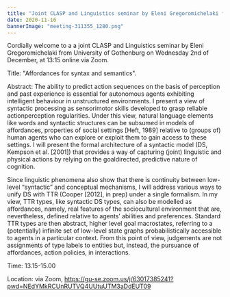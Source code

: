 ```yaml
---
title: "Joint CLASP and Linguistics seminar by Eleni Gregoromichelaki from University of Gothenburg"
date: 2020-11-16
bannerImage: "meeting-311355_1280.png"
---
```

Cordially welcome to a a joint CLASP and Linguistics seminar by Eleni Gregoromichelaki from University of Gothenburg on Wednesday 2nd of December, at 13:15 online via Zoom. 

Title: "Affordances for syntax and semantics".

Abstract: The ability to predict action sequences on the basis of perception and past experience is essential
for autonomous agents exhibiting intelligent behaviour in unstructured environments. I
present a view of syntactic processing as sensorimotor skills developed to grasp reliable actionperception
regularities. Under this view, natural language elements like words and syntactic
structures can be subsumed in models of affordances, properties of social settings [Heft, 1989]
relative to (groups of) human agents who can explore or exploit them to gain access to these
settings. I will present the formal architecture of a syntactic model (DS, Kempson et al. [2001])
that provides a way of capturing (joint) linguistic and physical actions by relying on the goaldirected,
predictive nature of cognition.

Since linguistic phenomena also show that there is continuity between low-level “syntactic”
and conceptual mechanisms, I will address various ways to unify DS with TTR (Cooper
[2012], in prep) under a single formalism. In my view, TTR types, like syntactic DS types,
can also be modelled as affordances, namely, real features of the sociocultural environment that
are, nevertheless, defined relative to agents’ abilities and preferences. Standard TTR types are
then abstract, higher level goal macrostates, referring to a (potentially) infinite set of low-level
state graphs probabilistically accessible to agents in a particular context. From this point of
view, judgements are not assignments of type labels to entities but, instead, the pursuance of
affordances, action policies, in interactions.
 
Time: 13.15-15.00

Location: via Zoom, https://gu-se.zoom.us/j/63017385241?pwd=NEdYMkRCUnRUTVQ4UUtuUTM3aDdEUT09
